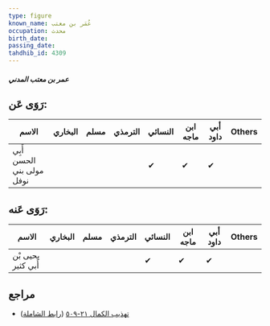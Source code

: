 ```yaml
---
type: figure
known_name: عُمَر بن معتب
occupation: محدث
birth_date:
passing_date:
tahdhib_id: 4309
---
```

##### عمر بن معتب المدني

## رَوَى عَن:
| الاسم                     | البخاري | مسلم | الترمذي | النسائي | ابن ماجه | أبي داود | Others |
| ------------------------- | ------- | ---- | ------- | ------- | -------- | -------- | ------ |
| أَبِي الحسن مولى بني نوفل |         |      |         | ✔       | ✔        | ✔        |        |
## رَوَى عَنه:
| الاسم              | البخاري | مسلم | الترمذي | النسائي | ابن ماجه | أبي داود | Others |
| ------------------ | ------- | ---- | ------- | ------- | -------- | -------- | ------ |
| يحيى بْن أَبي كثير |         |      |         | ✔       | ✔        | ✔        |        |
## مراجع
- [تهذيب الكمال ٢١-٥٠٩](obsidian://open?vault=Tahdhib-al-Kamal&file=Figures/٤٣٠٩-عمر%20بن%20معتب%20المدني) ([رابط الشاملة](https://shamela.ws/book/3722/11156))